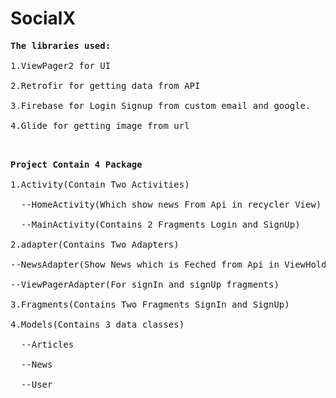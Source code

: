 # SocialX

<pre><b>The libraries used:</b>

1.ViewPager2 for UI<br>
2.Retrofir for getting data from API<br>
3.Firebase for Login Signup from custom email and google.<br>
4.Glide for getting image from url<br><br>
</pre>

<pre><b>Project Contain 4 Package</b><br>
1.Activity(Contain Two Activities) <br>
  --HomeActivity(Which show news From Api in recycler View)<br>
  --MainActivity(Contains 2 Fragments Login and SignUp)<br>
2.adapter(Contains Two Adapters)<br>
--NewsAdapter(Show News which is Feched from Api in ViewHolder and also Filter it when we search for Some specific news)<br>
--ViewPagerAdapter(For signIn and signUp fragments)<br>
3.Fragments(Contains Two Fragments SignIn and SignUp)<br>
4.Models(Contains 3 data classes)<br>
  --Articles<br>
  --News<br>
  --User<br>
  </pre>

 
  
